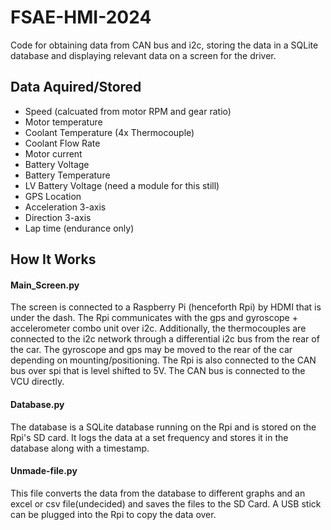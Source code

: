 # FSAE-HMI-2024
Code for obtaining data from CAN bus and i2c, storing the data in a SQLite database and displaying relevant data on a screen for the driver.

## Data Aquired/Stored
- Speed (calcuated from motor RPM and gear ratio)
- Motor temperature
- Coolant Temperature (4x Thermocouple)
- Coolant Flow Rate
- Motor current
- Battery Voltage
- Battery Temperature
- LV Battery Voltage (need a module for this still)
- GPS Location
- Acceleration 3-axis
- Direction 3-axis
- Lap time (endurance only)

## How It Works
#### Main_Screen.py
The screen is connected to a Raspberry Pi (henceforth Rpi) by HDMI that is under the dash. The Rpi communicates with the gps and gyroscope + accelerometer combo unit over i2c. Additionally, the thermocouples are connected to the i2c network through a differential i2c bus from the rear of the car. The gyroscope and gps may be moved to the rear of the car depending on mounting/positioning. The Rpi is also connected to the CAN bus over spi that is level shifted to 5V. The CAN bus is connected to the VCU directly.
#### Database.py
The database is a SQLite database running on the Rpi and is stored on the Rpi's SD card. It logs the data at a set frequency and stores it in the database along with a timestamp.
#### Unmade-file.py
This file converts the data from the database to different graphs and an excel or csv file(undecided) and saves the files to the SD Card. A USB stick can be plugged into the Rpi to copy the data over.